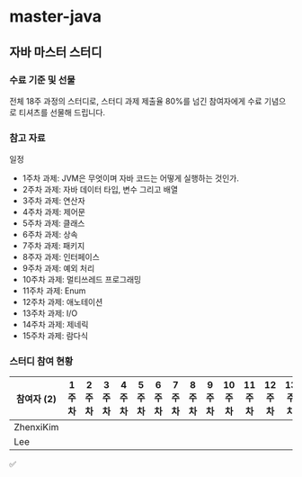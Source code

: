 # master-java

## 자바 마스터 스터디

### 수료 기준 및 선물

전체 18주 과정의 스터디로, 스터디 과제 제출율 80%를 넘긴 참여자에게 수료 기념으로 티셔츠를 선물해 드립니다.

### 참고 자료

일정
- 1주차 과제: JVM은 무엇이며 자바 코드는 어떻게 실행하는 것인가.
- 2주차 과제: 자바 데이터 타입, 변수 그리고 배열
- 3주차 과제: 연산자
- 4주차 과제: 제어문
- 5주차 과제: 클래스
- 6주차 과제: 상속
- 7주차 과제: 패키지
- 8주자 과제: 인터페이스
- 9주차 과제: 예외 처리
- 10주차 과제: 멀티쓰레드 프로그래밍
- 11주차 과제: Enum
- 12주차 과제: 애노테이션
- 13주차 과제: I/O
- 14주차 과제: 제네릭
- 15주차 과제: 람다식

### 스터디 참여 현황

| 참여자 (2) | 1주차 | 2주차 | 3주차 | 4주차 | 5주차 | 6주차 | 7주차 | 8주차 | 9주차 | 10주차 | 11주차 | 12주차 | 13주차 | 14주차 | 15주차 | 참석율 |
| --- | --- | --- | --- | --- | --- | --- | --- | --- | --- | --- | --- | --- | --- | --- | --- | --- |
| ZhenxiKim ||||||||||||||||| 0.00% |
| Lee |||||||||||||||| 0.00% |

:white_check_mark:
